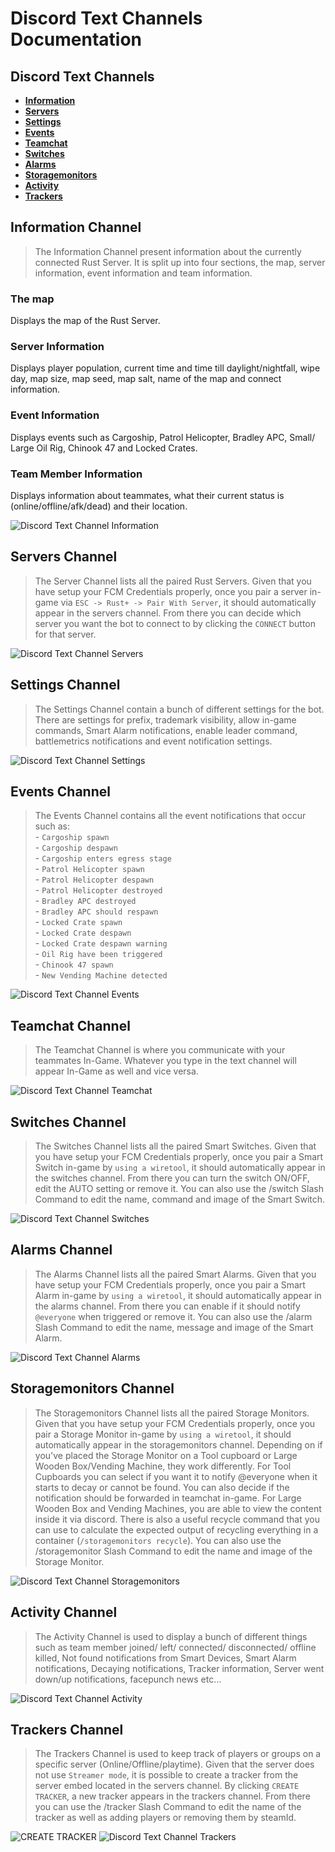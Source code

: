 # Discord Text Channels Documentation

## Discord Text Channels

* [**Information**](discord_text_channels.md#information-channel)
* [**Servers**](discord_text_channels.md#servers-channel)
* [**Settings**](discord_text_channels.md#settings-channel)
* [**Events**](discord_text_channels.md#events-channel)
* [**Teamchat**](discord_text_channels.md#teamchat-channel)
* [**Switches**](discord_text_channels.md#switches-channel)
* [**Alarms**](discord_text_channels.md#alarms-channel)
* [**Storagemonitors**](discord_text_channels.md#storagemonitors-channel)
* [**Activity**](discord_text_channels.md#activity-channel)
* [**Trackers**](discord_text_channels.md#trackers-channel)


## Information Channel

> The Information Channel present information about the currently connected Rust Server. It is split up into four sections, the map, server information, event information and team information.

### The map

Displays the map of the Rust Server.

### Server Information

Displays player population, current time and time till daylight/nightfall, wipe day, map size, map seed, map salt, name of the map and connect information.

### Event Information

Displays events such as Cargoship, Patrol Helicopter, Bradley APC, Small/ Large Oil Rig, Chinook 47 and Locked Crates.

### Team Member Information

Displays information about teammates, what their current status is (online/offline/afk/dead) and their location.

![Discord Text Channel Information](images/information_channel.png)


## Servers Channel

> The Server Channel lists all the paired Rust Servers. Given that you have setup your FCM Credentials properly, once you pair a server in-game via `ESC -> Rust+ -> Pair With Server`, it should automatically appear in the servers channel. From there you can decide which server you want the bot to connect to by clicking the `CONNECT` button for that server.

![Discord Text Channel Servers](images/servers_channel.png)


## Settings Channel

> The Settings Channel contain a bunch of different settings for the bot. There are settings for prefix, trademark visibility, allow in-game commands, Smart Alarm notifications, enable leader command, battlemetrics notifications and event notification settings.

![Discord Text Channel Settings](images/settings_channel.png)


## Events Channel

> The Events Channel contains all the event notifications that occur such as:
<br>- `Cargoship spawn`
<br>- `Cargoship despawn`
<br>- `Cargoship enters egress stage`
<br>- `Patrol Helicopter spawn`
<br>- `Patrol Helicopter despawn`
<br>- `Patrol Helicopter destroyed`
<br>- `Bradley APC destroyed`
<br>- `Bradley APC should respawn`
<br>- `Locked Crate spawn`
<br>- `Locked Crate despawn`
<br>- `Locked Crate despawn warning`
<br>- `Oil Rig have been triggered`
<br>- `Chinook 47 spawn`
<br>- `New Vending Machine detected`

![Discord Text Channel Events](images/events_channel.png)


## Teamchat Channel

> The Teamchat Channel is where you communicate with your teammates In-Game. Whatever you type in the text channel will appear In-Game as well and vice versa.

![Discord Text Channel Teamchat](images/teamchat_channel.png)


## Switches Channel

> The Switches Channel lists all the paired Smart Switches. Given that you have setup your FCM Credentials properly, once you pair a Smart Switch in-game by `using a wiretool`, it should automatically appear in the switches channel. From there you can turn the switch ON/OFF, edit the AUTO setting or remove it. You can also use the /switch Slash Command to edit the name, command and image of the Smart Switch.

![Discord Text Channel Switches](images/switches_channel.png)


## Alarms Channel

> The Alarms Channel lists all the paired Smart Alarms. Given that you have setup your FCM Credentials properly, once you pair a Smart Alarm in-game by `using a wiretool`, it should automatically appear in the alarms channel. From there you can enable if it should notify `@everyone` when triggered or remove it. You can also use the /alarm Slash Command to edit the name, message and image of the Smart Alarm.


![Discord Text Channel Alarms](images/alarms_channel.png)


## Storagemonitors Channel

> The Storagemonitors Channel lists all the paired Storage Monitors. Given that you have setup your FCM Credentials properly, once you pair a Storage Monitor in-game by `using a wiretool`, it should automatically appear in the storagemonitors channel. Depending on if you've placed the Storage Monitor on a Tool cupboard or Large Wooden Box/Vending Machine, they work differently. For Tool Cupboards you can select if you want it to notify @everyone when it starts to decay or cannot be found. You can also decide if the notification should be forwarded in teamchat in-game. For Large Wooden Box and Vending Machines, you are able to view the content inside it via discord. There is also a useful recycle command that you can use to calculate the expected output of recycling everything in a container (`/storagemonitors recycle`). You can also use the /storagemonitor Slash Command to edit the name and image of the Storage Monitor.

![Discord Text Channel Storagemonitors](images/storagemonitors_channel.png)


## Activity Channel

> The Activity Channel is used to display a bunch of different things such as team member joined/ left/ connected/ disconnected/ offline killed, Not found notifications from Smart Devices, Smart Alarm notifications, Decaying notifications, Tracker information, Server went down/up notifications, facepunch news etc...

![Discord Text Channel Activity](images/activity_channel.png)


## Trackers Channel

> The Trackers Channel is used to keep track of players or groups on a specific server (Online/Offline/playtime). Given that the server does not use `Streamer mode`, it is possible to create a tracker from the server embed located in the servers channel. By clicking `CREATE TRACKER`, a new tracker appears in the trackers channel. From there you can use the /tracker Slash Command to edit the name of the tracker as well as adding players or removing them by steamId.

![CREATE TRACKER](images/tracker_create.png)
![Discord Text Channel Trackers](images/trackers_channel.png)